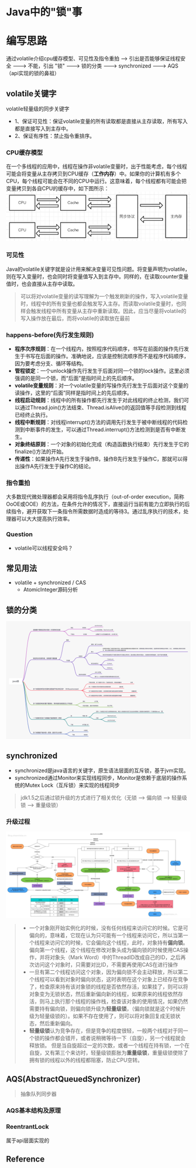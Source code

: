# Java中的"锁"事
# 编写思路
通过volatile介绍cpu缓存模型、可见性及指令重拍 --> 引出是否能够保证线程安全 ---> 不能，引出 "锁" 
---> 锁的分类 ---> synchronized ---> AQS（api实现的锁的鼻祖）

## volatile关键字
volatile轻量级的同步关键字
- 1、保证可见性：保证volatile变量的所有读取都是直接从主存读取，所有写入都是直接写入到主存中。
- 2、保证有序性：禁止指令重排序。

### CPU缓存模型
在一个多线程的应用中，线程在操作非volatile变量时，出于性能考虑，每个线程可能会将变量从主存拷贝到CPU缓存（**工作内存**）中。如果你的计算机有多个CPU，每个线程可能会在不同的CPU中运行。这意味着，每个线程都有可能会把变量拷贝到各自CPU的缓存中，如下图所示：
![images](../../../../../../images/java-locks/cpu-cache-model.jpg)

### 可见性
Java的volatile关键字就是设计用来解决变量可见性问题。将变量声明为volatile，则在写入变量时，也会同时将变量值写入到主存中。同样的，在读取counter变量值时，也会直接从主存中读取。
> 可以将对volatile变量的读写理解为一个触发刷新的操作，写入volatile变量时，线程中的所有变量也都会触发写入主存。而读取volatile变量时，也同样会触发线程中所有变量从主存中重新读取。因此，应当尽量将volatile的写入操作放在最后，而将volatile的读取放在最前

### happens-before(先行发生规则)
- **程序次序规则**：在一个线程内，按照程序代码顺序，书写在前面的操作先行发生于书写在后面的操作。准确地说，应该是控制流顺序而不是程序代码顺序，因为要考虑分支、循环等结构。
- **管程锁定**：一个unlock操作先行发生于后面对同一个锁的lock操作。这里必须强调的是同一个锁，而“后面”是指时间上的先后顺序。
- **volatile变量规则**：对一个volatile变量的写操作先行发生于后面对这个变量的读操作，这里的“后面”同样是指时间上的先后顺序。
- **线程启动规则**：线程中的所有操作都先行发生于对此线程的终止检测，我们可以通过Thread.join()方法结束、Thread.isAlive()的返回值等手段检测到线程已经终止执行。
- **线程中断规则**：对线程interrupt()方法的调用先行发生于被中断线程的代码检测到中断事件的发生，可以通过Thread.interrupt()方法检测到是否有中断发生。
- **对象终结原则**：一个对象的初始化完成（构造函数执行结束）先行发生于它的finalize()方法的开始。
- **传递性**：如果操作A先行发生于操作B，操作B先行发生于操作C，那就可以得出操作A先行发生于操作C的结论。

### 指令重拍
大多数现代微处理器都会采用将指令乱序执行（out-of-order execution，简称OoOE或OOE）的方法，在条件允许的情况下，直接运行当前有能力立即执行的后续指令，避开获取下一条指令所需数据时造成的等待3。通过乱序执行的技术，处理器可以大大提高执行效率。

### Question
- volatile可以线程安全吗？

## 常见用法
- volatile + synchronized / CAS
    - AtomicInteger源码分析

## 锁的分类
![images](../../../../../../images/java-locks/java-lock-classification.png)

## synchronized
- synchronized是java语言的关键字，原生语法层面的互斥锁，基于jvm实现。
- synchronized通过Monitor来实现线程同步，Monitor是依赖于底层的操作系统的Mutex Lock（互斥锁）来实现的线程同步
> jdk1.5之后通过锁升级的方式进行了相关优化（无锁 ——> 偏向锁 ——> 轻量级锁 ——> 重量级锁）
### 升级过程
![images](../../../../../../images/java-locks/synchronized-upgrade.jpg)
> - 一个对象刚开始实例化的时候，没有任何线程来访问它的时候。它是可偏向的，意味着，它现在认为只可能有一个线程来访问它，所以当第一个线程来访问它的时候，它会偏向这个线程，此时，对象持有**偏向锁**。偏向第一个线程，这个线程在修改对象头成为偏向锁的时候使用CAS操作，并将对象头（Mark Word）中的ThreadID改成自己的ID，之后再次访问这个对象时，只需要对比ID，不需要再使用CAS在进行操作
> - 一旦有第二个线程访问这个对象，因为偏向锁不会主动释放，所以第二个线程可以看到对象时偏向状态，这时表明在这个对象上已经存在竞争了，检查原来持有该对象锁的线程是否依然存活，如果挂了，则可以将对象变为无锁状态，然后重新偏向新的线程，如果原来的线程依然存活，则马上执行那个线程的操作栈，检查该对象的使用情况，如果仍然需要持有偏向锁，则偏向锁升级为**轻量级锁**，（偏向锁就是这个时候升级为轻量级锁的）。如果不存在使用了，则可以将对象回复成无锁状态，然后重新偏向。
> - **轻量级锁**认为竞争存在，但是竞争的程度很轻，一般两个线程对于同一个锁的操作都会错开，或者说稍微等待一下（自旋），另一个线程就会释放锁。 但是当自旋超过一定的次数，或者一个线程在持有锁，一个在自旋，又有第三个来访时，轻量级锁膨胀为**重量级锁**，重量级锁使除了拥有锁的线程以外的线程都阻塞，防止CPU空转。

## AQS(AbstractQueuedSynchronizer)
> 抽象队列同步器
### AQS基本结构及原理


### ReentrantLock
属于api层面实现的

## Reference
